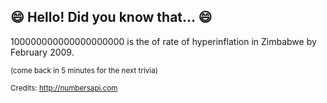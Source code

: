 ## :smile: Hello! Did you know that... :smile:
100000000000000000000 is the of rate of hyperinflation in Zimbabwe by February 2009.

<sup>(come back in 5 minutes for the next trivia)</sup>


<sup>Credits: http://numbersapi.com</sup>
